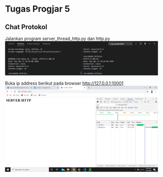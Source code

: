 # Tugas Progjar 5
## Chat Protokol

Jalankan program  server_thread_http.py dan http.py
![running](run.PNG)

Buka ip address berikut pada browser http://127.0.0.1:10001 
![hasil](hasil_tugas6.png)
